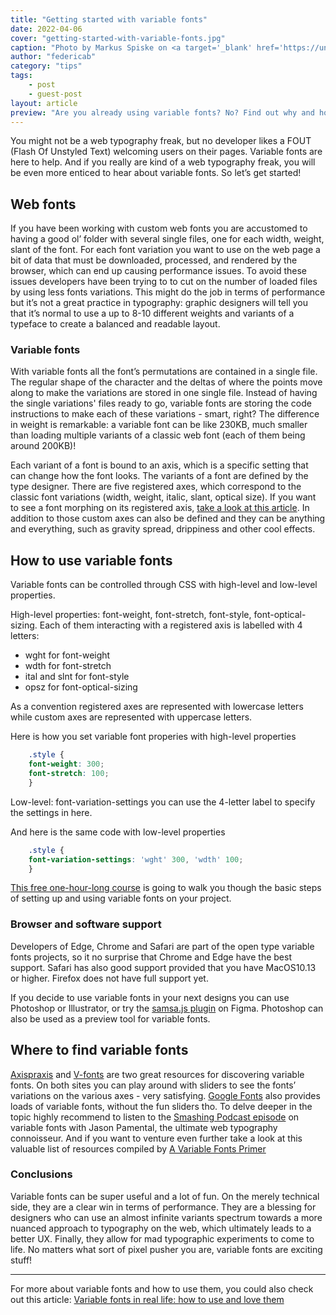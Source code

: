 ```yaml
---
title: "Getting started with variable fonts"
date: 2022-04-06
cover: "getting-started-with-variable-fonts.jpg"
caption: "Photo by Markus Spiske on <a target='_blank' href='https://unsplash.com/photos/f81ym3dE5N4' rel='noreferrer'>Unsplash</a>"
author: "federicab"
category: "tips"
tags:
    - post
    - guest-post
layout: article
preview: "Are you already using variable fonts? No? Find out why and how you should start using variable fonts."
---
```


You might not be a web typography freak, but no developer likes a FOUT (Flash Of Unstyled Text) welcoming users on their pages. Variable fonts are here to help. And if you really are kind of a web typography freak, you will be even more enticed to hear about variable fonts. So let’s get started!

## Web fonts

If you have been working with custom web fonts you are accustomed to having a good ol’ folder with several single files, one for each width, weight, slant of the font. For each font variation you want to use on the web page a bit of data that must be downloaded, processed, and rendered by the browser, which can end up causing performance issues. To avoid these issues developers have been trying to to cut on the number of loaded files by using less fonts variations. This might do the job in terms of performance but it’s not a great practice in typography: graphic designers will tell you that it’s normal to use a up to 8-10 different weights and variants of a typeface to create a balanced and readable layout.

### Variable fonts

With variable fonts all the font’s permutations are contained in a single file. The regular shape of the character and the deltas of where the points move along to make the variations are stored in one single file. Instead of having the single variations' files ready to go, variable fonts are storing the code instructions to make each of these variations - smart, right? The difference in weight is remarkable: a variable font can be like 230KB, much smaller than loading multiple variants of a classic web font (each of them being around 200KB)!

Each variant of a font is bound to an axis, which is a specific setting that can change how the font looks. The variants of a font are defined by the type designer. There are five registered axes, which correspond to the classic font variations (width, weight, italic, slant, optical size). If you want to see a font morphing on its registered axis, [take a look at this article](https://variablefonts.io/about-variable-fonts/). In addition to those custom axes can also be defined and they can be anything and everything, such as gravity spread, drippiness and other cool effects.


## How to use variable fonts

Variable fonts can be controlled through CSS with high-level and low-level properties.

High-level properties:  font-weight, font-stretch, font-style, font-optical-sizing. Each of them interacting with a registered axis is labelled with 4 letters: 

- wght for font-weight
- wdth for font-stretch
- ital and slnt for font-style
- opsz for font-optical-sizing

As a convention registered axes are represented with lowercase letters while custom axes are represented with uppercase letters. 

Here is how you set variable font properies with high-level properties 

```css 
    .style {
    font-weight: 300; 
    font-stretch: 100; 
    } 
```

Low-level: font-variation-settings you can use the 4-letter label to specify the settings in here. 
 
And here is the same code with low-level properties 

```css 
    .style {
    font-variation-settings: 'wght' 300, 'wdth' 100;  
    } 
```

[This free one-hour-long course](https://www.youtube.com/watch?v=9IFqv5uVP_c&t=2728s&ab_channel=EnvatoTuts%2B) is going to walk you though the basic steps of setting up and using variable fonts on your project.

### Browser and software support 

Developers of Edge, Chrome and Safari are part of the open type variable fonts projects, so it no surprise that Chrome and Edge have the best support. Safari has also good support provided that you have MacOS10.13 or higher. Firefox does not have full support yet.

If you decide to use variable fonts in your next designs you can use Photoshop or Illustrator, or try the [samsa.js plugin](https://www.figma.com/community/plugin/966184368629063440/Variable-Fonts) on Figma. Photoshop can also be used as a preview tool for variable fonts. 


## Where to find variable fonts

[Axispraxis](https://www.axis-praxis.org) and [V-fonts](https://v-fonts.com/) are two great resources for discovering variable fonts. On both sites you can play around with sliders to see the fonts’ variations on the various axes - very satisfying. [Google Fonts](https://fonts.google.com/variablefonts) also provides loads of variable fonts, without the fun sliders tho. To delve deeper in the topic highly recommend to listen to the [Smashing Podcast episode](https://www.smashingmagazine.com/2019/12/smashing-podcast-episode-5/) on variable fonts with Jason Pamental, the ultimate web typography connoisseur. And if you want to venture even further take a look at this valuable list of resources compiled by [A Variable Fonts Primer](https://variablefonts.io/variable-font-resources/)

### Conclusions

Variable fonts can be super useful and a lot of fun. On the merely technical side, they are a clear win in terms of performance. They are a blessing for designers who can use an almost infinite variants spectrum towards a more nuanced approach to typography on the web, which ultimately leads to a better UX. Finally, they allow for mad typographic experiments to come to life. No matters what sort of pixel pusher you are, variable fonts are exciting stuff!


---

For more about variable fonts and how to use them, you could also check out this article: <a href="https://evilmartians.com/chronicles/variable-fonts-in-real-life-how-to-use-and-love-them" rel="noreferrer">Variable fonts in real life: how to use and love them</a>